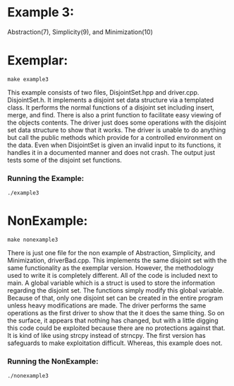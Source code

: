 # Example 3: 
Abstraction(7), Simplicity(9), and Minimization(10) 


# Exemplar:
    make example3
This example consists of two files, DisjointSet.hpp and driver.cpp. DisjointSet.h. It implements a disjoint set data structure via a templated class. It performs the normal functions of a disjoint set including insert, merge, and find. There is also a print function to facilitate easy viewing of the objects contents. The driver just does some operations with the disjoint set data structure to show that it works. The driver is unable to do anything but call the public methods which provide for a controlled environment on the data. Even when DisjointSet is given an invalid input to its functions, it handles it in a documented manner and does not crash. The output just tests some of the disjoint set functions.

### Running the Example:
    ./example3 

# NonExample:
    make nonexample3
There is just one file for the non example of Abstraction, Simplicity, and Minimization, driverBad.cpp. This implements the same disjoint set with the same functionality as the exemplar version. However, the methodology used to write it is completely different. All of the code is included next to main. A global variable which is a struct is used to store the information regarding the disjoint set. The functions simply modify this global variable. Because of that, only one disjoint set can be created in the entire program unless heavy modifications are made. The driver performs the same operations as the first driver to show that the it does the same thing. So on the surface, it appears that nothing has changed, but with a little digging this code could be exploited because there are no protections against that. It is kind of like using strcpy instead of strncpy. The first version has safeguards to make exploitation difficult. Whereas, this example does not.

### Running the NonExample:
    ./nonexample3 
